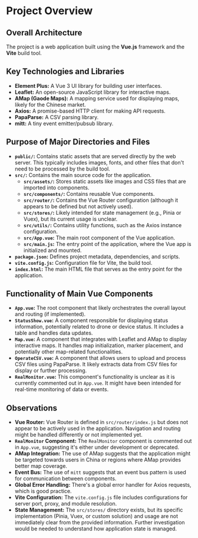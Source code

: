# Project Overview

## Overall Architecture

The project is a web application built using the **Vue.js** framework and the **Vite** build tool.

## Key Technologies and Libraries

*   **Element Plus:** A Vue 3 UI library for building user interfaces.
*   **Leaflet:** An open-source JavaScript library for interactive maps.
*   **AMap (Gaode Maps):** A mapping service used for displaying maps, likely for the Chinese market.
*   **Axios:** A promise-based HTTP client for making API requests.
*   **PapaParse:** A CSV parsing library.
*   **mitt:** A tiny event emitter/pubsub library.

## Purpose of Major Directories and Files

*   **`public/`:** Contains static assets that are served directly by the web server. This typically includes images, fonts, and other files that don't need to be processed by the build tool.
*   **`src/`:** Contains the main source code for the application.
    *   **`src/assets/`:** Stores static assets like images and CSS files that are imported into components.
    *   **`src/components/`:** Contains reusable Vue components.
    *   **`src/router/`:** Contains the Vue Router configuration (although it appears to be defined but not actively used).
    *   **`src/stores/`:** Likely intended for state management (e.g., Pinia or Vuex), but its current usage is unclear.
    *   **`src/utils/`:** Contains utility functions, such as the Axios instance configuration.
    *   **`src/App.vue`:** The main root component of the Vue application.
    *   **`src/main.js`:** The entry point of the application, where the Vue app is initialized and mounted.
*   **`package.json`:** Defines project metadata, dependencies, and scripts.
*   **`vite.config.js`:** Configuration file for Vite, the build tool.
*   **`index.html`:** The main HTML file that serves as the entry point for the application.

## Functionality of Main Vue Components

*   **`App.vue`:** The root component that likely orchestrates the overall layout and routing (if implemented).
*   **`StatusShow.vue`:** A component responsible for displaying status information, potentially related to drone or device status. It includes a table and handles data updates.
*   **`Map.vue`:** A component that integrates with Leaflet and AMap to display interactive maps. It handles map initialization, marker placement, and potentially other map-related functionalities.
*   **`OperateCSV.vue`:** A component that allows users to upload and process CSV files using PapaParse. It likely extracts data from CSV files for display or further processing.
*   **`RealMonitor.vue`:** This component's functionality is unclear as it is currently commented out in `App.vue`. It might have been intended for real-time monitoring of data or events.

## Observations

*   **Vue Router:** Vue Router is defined in `src/router/index.js` but does not appear to be actively used in the application. Navigation and routing might be handled differently or not implemented yet.
*   **`RealMonitor` Component:** The `RealMonitor` component is commented out in `App.vue`, suggesting it's either under development or deprecated.
*   **AMap Integration:** The use of AMap suggests that the application might be targeted towards users in China or regions where AMap provides better map coverage.
*   **Event Bus:** The use of `mitt` suggests that an event bus pattern is used for communication between components.
*   **Global Error Handling:** There's a global error handler for Axios requests, which is good practice.
*   **Vite Configuration:** The `vite.config.js` file includes configurations for server port, proxy, and module resolution.
*   **State Management:** The `src/stores/` directory exists, but its specific implementation (Pinia, Vuex, or custom solution) and usage are not immediately clear from the provided information. Further investigation would be needed to understand how application state is managed.
